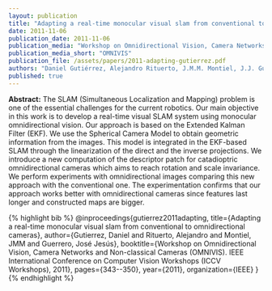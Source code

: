 ```yaml
---
layout: publication
title: "Adapting a real-time monocular visual slam from conventional to omnidirectional cameras"
date: 2011-11-06
publication_date: 2011-11-06
publication_media: "Workshop on Omnidirectional Vision, Camera Networks and Non-classical Cameras (OMNIVIS). IEEE International Conference on Computer Vision Workshops (ICCV Workshops), 2011"
publication_media_short: "OMNIVIS"
publication_file: /assets/papers/2011-adapting-gutierrez.pdf
authors: "Daniel Gutiérrez, Alejandro Rituerto, J.M.M. Montiel, J.J. Guerrero"
published: true
---
```


**Abstract:**
The SLAM (Simultaneous Localization and Mapping) problem is one of the essential challenges for the current robotics. Our main objective in this work is to develop a real-time visual SLAM system using monocular omnidirectional vision. Our approach is based on the Extended Kalman Filter (EKF). We use the Spherical Camera Model to obtain geometric information from the images. This model is integrated in the EKF-based SLAM through the linearization of the direct and the inverse projections. We introduce a new computation of the descriptor patch for catadioptric omnidirectional cameras which aims to reach rotation and scale invariance. We perform experiments with omnidirectional images comparing this new approach with the conventional one. The experimentation confirms that our approach works better with omnidirectional cameras since features last longer and constructed maps are bigger.

{% highlight bib %}
@inproceedings{gutierrez2011adapting,
title={Adapting a real-time monocular visual slam from conventional to omnidirectional cameras},
author={Gutierrez, Daniel and Rituerto, Alejandro and Montiel, JMM and Guerrero, José Jesús},
booktitle={Workshop on Omnidirectional Vision, Camera Networks and Non-classical Cameras (OMNIVIS). IEEE International Conference on Computer Vision Workshops (ICCV Workshops), 2011},
pages={343--350},
year={2011},
organization={IEEE}
}
{% endhighlight %}
